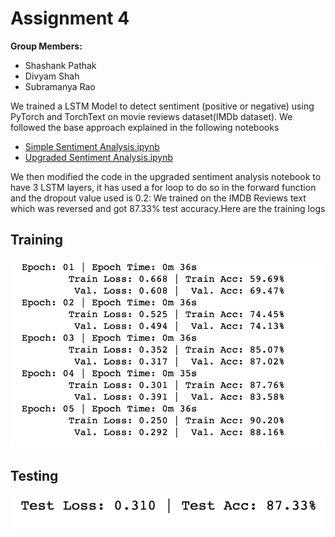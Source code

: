 # Assignment 4

**Group Members:**
* Shashank Pathak
* Divyam Shah
* Subramanya Rao


We trained a LSTM Model to detect sentiment (positive or negative) using PyTorch and TorchText on movie reviews dataset(IMDb dataset). We followed the base approach explained in the following notebooks
- [Simple Sentiment Analysis.ipynb](https://github.com/bentrevett/pytorch-sentiment-analysis/blob/master/1%20-%20Simple%20Sentiment%20Analysis.ipynb)
- [Upgraded Sentiment Analysis.ipynb](https://github.com/bentrevett/pytorch-sentiment-analysis/blob/master/2%20-%20Upgraded%20Sentiment%20Analysis.ipynb)


We then modified the code in the upgraded sentiment analysis notebook to have 3 LSTM layers, it has used a for loop to do so in the forward function and the dropout value used is 0.2:
We trained on the IMDB Reviews text which was reversed and got 87.33% test accuracy.Here are the training logs

## Training
![](images/train.png)
## Testing
![](images/test.png)
